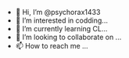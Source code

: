 - 👋 Hi, I’m @psychorax1433
- 👀 I’m interested in codding...
- 🌱 I’m currently learning CL...
- 💞️ I’m looking to collaborate on ...
- 📫 How to reach me ...

<!---
psychorax1433/psychorax1433 is a ✨ special ✨ repository because its `README.md` (this file) appears on your GitHub profile.
You can click the Preview link to take a look at your changes.
--->
